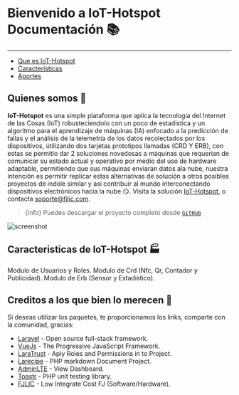 # Bienvenido a IoT-Hotspot Documentación 📚
---

- [Que es IoT-Hotspot](#overview)
- [Caracteristicas](#features)
- [Aportes](#credits)

<a name="overview"></a>
## Quienes somos 👻

**IoT-Hotspot** es una simple plataforma que aplica la tecnologia del Internet de las Cosas (IoT) robusteciendolo con un poco de estadistica y un algoritmo para el aprendizaje de máquinas (IA) enfocado a la predicción de fallas y el análisis de la telemetria de los datos recolectados por los dispositivos, útilizando dos tarjetas prototipos llamadas (CRD Y ERB), con estas se permitio dar 2 soluciones novedosas a máquinas que requerian de comunicar su estado actual y operativo por medio del uso de hardware adaptable, permitiendo que sus máquinas enviaran datos ala nube, nuestra intención es permitir replicar estas alternativas de solución a otros posibles proyectos de indole similar y asi contribuir al mundo interconectando dispositivos electrónicos hacia la nube 😏. Visita la solución [IoT-Hotspot](https://hotspot.fjlic.com), o contacta [soporte@fjlic.com](https://github.com/fjlic).

> {info} Puedes descargar el proyecto completo desde [`GitHub`](https://github.com/fjlic/IoT-Hotspot-Laravel)


![screenshot](https://hotspot.fjlic.com/storage/Images/Hotspot_1.PNG)

<a name="features"></a>
## Caracteristicas de IoT-Hotspot 🏭

<larecipe-card>
    <larecipe-badge type="success" circle class="mr-2" icon="fa fa-user-astronaut"></larecipe-badge> Modulo de Usuarios y Roles.
    <larecipe-progress type="info" :value="100"></larecipe-progress>
</larecipe-card>

<larecipe-card>
    <larecipe-badge type="warning" circle class="mr-2" icon="fa fa-space-shuttle"></larecipe-badge> Modulo de Crd (Nfc, Qr, Contador y Publicidad).
    <larecipe-progress :striped="true" :animated="true" type="info" :value="100"></larecipe-progress>
</larecipe-card>

<larecipe-card>
    <larecipe-badge type="danger" circle class="mr-2" icon="fa fa-rocket"></larecipe-badge> Modulo de Erb (Sensor y Estadistico).
    <larecipe-progress :striped="true" :animated="true" type="info" :value="100"></larecipe-progress>
</larecipe-card>

<a name="credits"></a>
## Creditos a los que bien lo merecen 👏

Si deseas utilizar los paquetes, te proporcionamos los links, comparte con la comunidad, gracias:

+ [Laravel](https://laravel.com) - Open source full-stack framework.
+ [VueJs](https://vuejs.org) - The Progressive JavaScript Framework.
+ [LaraTrust](https://laratrust.santigarcor.me) - Aply Roles and Permissions in to Project.
+ [Larecipe](https://larecipe.binarytorch.com.my) - PHP markdown Document Project.
+ [AdminLTE](https://adminlte.io/themes/v3/) - View Dashboard.
+ [Toastr](https://codeseven.github.io/toastr) - PHP unit testing library.
+ [FJLIC](https://fjlic.com) - Low Integrate Cost FJ (Software/Hardware).


<larecipe-newsletter></larecipe-newsletter>